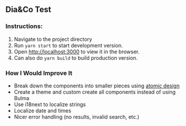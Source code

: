 ## Dia&Co Test

### Instructions:
1. Navigate to the project directory
2. Run `yarn start` to start development version.
3. Open [http://localhost:3000](http://localhost:3000) to view it in the browser.
4. Can also do `yarn build` to build production version.

### How I Would Improve It
- Break down the components into smaller pieces using [atomic design](https://bradfrost.com/blog/post/atomic-web-design/)
- Create a theme and custom create all components instead of using Bulma
- Use i18next to localize strings
- Localize date and times
- Nicer error handling (no results, invalid search, etc.)
